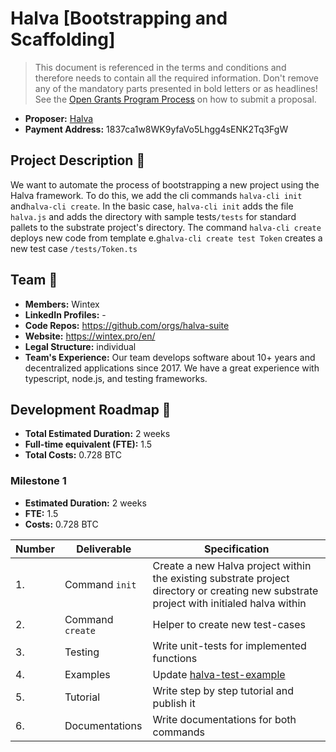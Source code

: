 # Halva [Bootstrapping and Scaffolding]

> This document is referenced in the terms and conditions and therefore needs to contain all the required information. Don't remove any of the mandatory parts presented in bold letters or as headlines! See the [Open Grants Program Process](https://github.com/w3f/Open-Grants-Program/blob/master/README_2.md) on how to submit a proposal.

* **Proposer:** [Halva](https://github.com/halva-suite/halva)
* **Payment Address:** 1837ca1w8WK9yfaVo5Lhgg4sENK2Tq3FgW

## Project Description :page_facing_up:

We want to automate the process of bootstrapping a new project using the Halva framework. To do this, we add the cli commands `halva-cli init` and`halva-cli create`. In the basic case, `halva-cli init` adds the file `halva.js` and adds the directory with sample tests`/tests` for standard pallets to the substrate project's directory. The command `halva-cli create` deploys new code from template e.g`halva-cli create test Token` creates a new test case `/tests/Token.ts`

## Team :busts_in_silhouette:

* **Members:** Wintex
* **LinkedIn Profiles:** -
* **Code Repos:** <https://github.com/orgs/halva-suite>
* **Website:** <https://wintex.pro/en/>
* **Legal Structure:** individual
* **Team's Experience:** Our team develops software about 10+ years and decentralized applications since 2017. We have a great experience with typescript, node.js, and testing frameworks.

## Development Roadmap :nut_and_bolt:

* **Total Estimated Duration:** 2 weeks
* **Full-time equivalent (FTE):** 1.5
* **Total Costs:** 0.728 BTC

### Milestone 1

* **Estimated Duration:** 2 weeks
* **FTE:** 1.5
* **Costs:** 0.728 BTC

| Number | Deliverable | Specification |
| ------------- | ------------- | ------------- |
| 1. | Command `init` | Create a new Halva project within the existing substrate project directory or creating new substrate project with initialed halva within |
| 2. | Command `create` | Helper to create new test-cases |
| 3. | Testing | Write unit-tests for implemented functions |
| 4. | Examples | Update [halva-test-example](https://github.com/halva-suite/halva-test-example) |
| 5. | Tutorial | Write step by step tutorial and publish it |
| 6. | Documentations | Write documentations for both commands |
